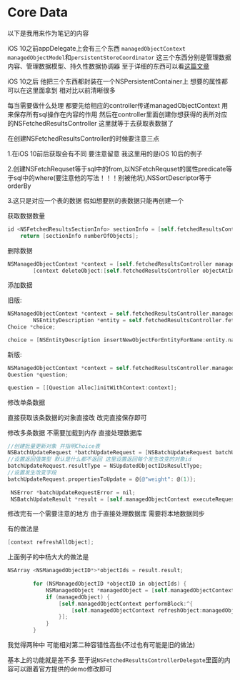 # Core Data

以下是我用来作为笔记的内容

iOS 10之前appDelegate上会有三个东西 `managedObjectContext` `managedObjectModel`和`persistentStoreCoordinator` 这三个东西分别是管理数据内容、管理数据模型、持久性数据协调器 至于详细的东西可以看[这篇文章](http://yulingtianxia.com/blog/2014/05/01/chu-shi-core-data-1/)

iOS 10之后 他把三个东西都封装在一个NSPersistentContainer上 想要的属性都可以在这里面拿到 相对比以前清晰很多

每当需要做什么处理 都要先给相应的controller传递managedObjectContext 用来保存所有sql操作在内容的作用 然后在controller里面创建你想获得的表所对应的NSFetchedResultsController 这里就等于去获取表数据了

在创建NSFetchedResultsController的时候要注意三点

1.在iOS 10前后获取会有不同 要注意留意 我这里用的是iOS 10后的例子

2.创建NSFetchRequset等于sql中的from,以NSFetchRequset的属性predicate等于sql中的where(要注意他的写法！！！别被他坑),NSSortDescriptor等于orderBy

3.这只是对应一个表的数据 假如想要别的表数据只能再创建一个

获取数据数量

```objective-c
id <NSFetchedResultsSectionInfo> sectionInfo = [self.fetchedResultsController sections][section];
    return [sectionInfo numberOfObjects];
```

删除数据

```objective-c
NSManagedObjectContext *context = [self.fetchedResultsController managedObjectContext];
        [context deleteObject:[self.fetchedResultsController objectAtIndexPath:indexPath]];

```

添加数据

旧版:

```objective-c
NSManagedObjectContext *context = self.fetchedResultsController.managedObjectContext;
        NSEntityDescription *entity = self.fetchedResultsController.fetchRequest.entity;
Choice *choice;

choice = [NSEntityDescription insertNewObjectForEntityForName:entity.name inManagedObjectContext:context];
```

新版:

```objective-c
NSManagedObjectContext *context = self.fetchedResultsController.managedObjectContext;
Question *question;

question = [[Question alloc]initWithContext:context];
```

修改单条数据

直接获取该条数据的对象直接改 改完直接保存即可

修改多条数据  不需要加载到内存 直接处理数据库

```objective-c
//创建批量更新对象 并指明Choice表
NSBatchUpdateRequest *batchUpdateRequest = [NSBatchUpdateRequest batchUpdateRequestWithEntityName:@"Choice"];
//设置返回值类型 默认是什么都不返回 这里设置返回每个发生改变的对象id
batchUpdateRequest.resultType = NSUpdatedObjectIDsResultType;
//设置发生改变字段
batchUpdateRequest.propertiesToUpdate = @{@"weight": @(1)};
    
 NSError *batchUpdateRequestError = nil;
 NSBatchUpdateResult *result = [self.managedObjectContext executeRequest:batchUpdateRequest error:&batchUpdateRequestError];

```

修改完有一个需要注意的地方 由于直接处理数据库 需要将本地数据同步

有的做法是

```objective-c
[context refreshAllObject];
```

上面例子的中杨大大的做法是

```objective-c
NSArray <NSManagedObjectID*>*objectIds = result.result;
        
        for (NSManagedObjectID *objectID in objectIds) {
            NSManagedObject *managedObject = [self.managedObjectContext objectWithID:objectID];
            if (managedObject) {
                [self.managedObjectContext performBlock:^{
                    [self.managedObjectContext refreshObject:managedObject mergeChanges:false];
                }];
            }
        }
```

我觉得两种中 可能相对第二种容错性高些(不过也有可能是旧的做法)

基本上的功能就是差不多 至于说`NSFetchedResultsControllerDelegate`里面的内容可以跟着官方提供的demo修改即可
